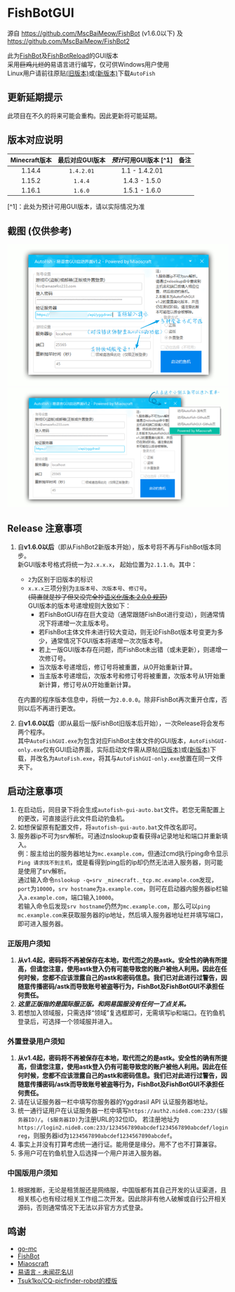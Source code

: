 # FishBotGUI
  
源自 https://github.com/MscBaiMeow/FishBot  (v1.6.0以下) 及 https://github.com/MscBaiMeow/FishBot2  
  
此为[FishBot](https://github.com/MscBaiMeow/FishBot)及[FishBotReload](https://github.com/MscBaiMeow/FishBot2)的GUI版本  
采用~~巨鸡儿烂的~~易语言进行编写，仅可供Windows用户使用  
Linux用户请前往原贴[(旧版本)](https://github.com/MscBaiMeow/FishBot/releases)或[(新版本)](https://github.com/MscBaiMeow/FishBot2/releases)下载`AutoFish`  

## 更新延期提示

此项目在不久的将来可能会重构。因此更新将可能延期。

## 版本对应说明

| Minecraft版本 | 最后对应GUI版本 | *预计*可用GUI版本 [^1] | 备注 |
|:------:|:---------:|:---------:|:---------:|
| 1.14.4 | ```1.4.2.01``` | 1.1 - 1.4.2.01 ||
| 1.15.2 | ```1.4.4``` | 1.4.3 - 1.5.0 ||
| 1.16.1 | ```1.6.0``` | 1.5.1 - 1.6.0 ||

[^1]：此处为预计可用GUI版本，请以实际情况为准

## 截图 (仅供参考)
![1](https://raw.githubusercontent.com/Amazefcc233/FishBotGUI/master/images/snipaste_20190813_001417.png)
![2](https://raw.githubusercontent.com/Amazefcc233/FishBotGUI/master/images/snipaste_20190813_001716.png)

## Release 注意事项

1. 自**v1.6.0以后**（即从FishBot2新版本开始），版本号将不再与FishBot版本同步。  
   新GUI版本号格式将统一为```2.x.x.x```， 起始位置为```2.1.1.0```。其中：  
   - ```2```为区别于旧版本的标识
   - ```x.x.x```三项分别为```主版本号```、```次版本号```、```修订号```。  
     ~~(简直就是抄了但又没完全抄[语义化版本 2.0.0 规范](https://semver.org/lang/zh-CN/))~~  
     GUI版本的版本号递增规则大致如下：
     - 若FishBotGUI存在巨大变动（通常跟随FishBot进行变动），则通常情况下将递增一次主版本号。
     - 若FishBot主体文件未进行较大变动，则无论FishBot版本号变更为多少，通常情况下GUI版本将递增一次次版本号。
     - 若上一版GUI版本存在问题，而FishBot未出错（或未更新），则递增一次修订号。
     - 当次版本号递增后，修订号将被重置，从0开始重新计算。
     - 当主版本号递增后，次版本号和修订号将被重置，次版本号从1开始重新计算，修订号从0开始重新计算。
   
   在内置的程序版本信息中，将统一为`2.0.0.0`。除非FishBot再次重开仓库，否则以后不再进行更改。
2. 自**v1.6.0以后**（即从最后一版FishBot旧版本后开始），一次Release将会发布两个程序。  
   其中```AutoFishGUI.exe```为包含对应FishBot主体文件的GUI版本，```AutoFishGUI-only.exe```仅有GUI启动界面，实际启动文件需从原帖[(旧版本)](https://github.com/MscBaiMeow/FishBot/releases)或[(新版本)](https://github.com/MscBaiMeow/FishBotReload/releases)下载，并改名为```AutoFish.exe```，将其与```AutoFishGUI-only.exe```放置在同一文件夹下。

## 启动注意事项

1. 在启动后，同目录下将会生成```autofish-gui-auto.bat```文件。若您无需配置上的更改，可直接运行此文件启动钓鱼机。
2. 如想保留原有配置文件，将```autofish-gui-auto.bat```文件改名即可。
3. 服务器ip不可为srv解析。可通过nslookup查看获得a记录地址和端口并重新填入。  
例：服主给出的服务器地址为```mc.example.com```，但通过cmd执行ping命令显示```Ping 请求找不到主机```，或是看得到ping后的ip却仍然无法进入服务器，则可能是使用了srv解析。  
通过输入命令```nslookup -q=srv _minecraft._tcp.mc.example.com```发现，```port```为```10000```，```srv hostname```为```a.example.com```，则可在启动器内服务器ip栏输入```a.example.com```，端口输入```10000```。  
若输入命令后发现```srv hostname```仍然为```mc.example.com```，那么可以```ping mc.example.com```来获取服务器的ip地址，然后填入服务器地址栏并填写端口，即可进入服务器。

### 正版用户须知

1. **从v1.4起，密码将不再被保存在本地，取代而之的是astk。安全性的确有所提高，但请您注意，使用astk登入仍有可能导致您的账户被他人利用。因此在任何时候，您都不应该泄露自己的astk和密码信息。我们已对此进行过警告，因随意传播密码/astk而导致账号被盗等行为，FishBot及FishBotGUI不承担任何责任。**
2. ***这里正版指的是国际服正版。和网易国服没有任何一丁点关系。***
3. 若想加入领域服，只需选择“领域”复选框即可，无需填写ip和端口。在钓鱼机登录后，可选择一个领域服并进入。

### 外置登录用户须知

1. **从v1.4起，密码将不再被保存在本地，取代而之的是astk。安全性的确有所提高，但请您注意，使用astk登入仍有可能导致您的账户被他人利用。因此在任何时候，您都不应该泄露自己的astk和密码信息。我们已对此进行过警告，因随意传播密码/astk而导致账号被盗等行为，FishBot及FishBotGUI不承担任何责任。**
2. 请在认证服务器一栏中填写你服务器的Yggdrasil API 认证服务器地址。
3. 统一通行证用户在认证服务器一栏中填写```https://auth2.nide8.com:233/($服务器ID)/```。```($服务器ID)```为注册URL的32位ID。
  若注册地址为```https://login2.nide8.com:233/1234567890abcdef1234567890abcdef/loginreg```，则服务器id为```1234567890abcdef1234567890abcdef```。
4. 事实上并没有打算考虑统一通行证。能用便是缘分。用不了也不打算兼容。
5. 多用户可在钓鱼机登入后选择一个用户并进入服务器。

### 中国版用户须知

1. 根据推断，无论是租赁服还是网络服，中国版都有其自己开发的认证渠道，且相关核心也有经过相关工作组二次开发。因此除非有他人破解或自行公开相关源码，否则通常情况下无法以非官方方式登录。

## 鸣谢

- [go-mc](https://github.com/Tnze/go-mc)
- [FishBot](https://github.com/MscBaiMeow/FishBot)
- [Miaoscraft](https://github.com/miaoscraft/)
- [易语言 - 未闻花名UI](https://bbs.125.la/home.php?mod=space&uid=378021)
- [Tsuk1ko/CQ-picfinder-robot的模版](https://github.com/Tsuk1ko/CQ-picfinder-robot)
